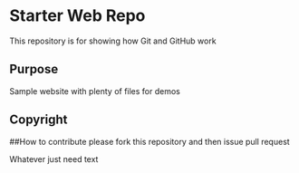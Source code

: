 # Starter Web Repo

This repository is for showing how Git and GitHub work

## Purpose

Sample website with plenty of files for demos

## Copyright



##How to contribute
please fork this repository and then issue pull request 

Whatever just need text 